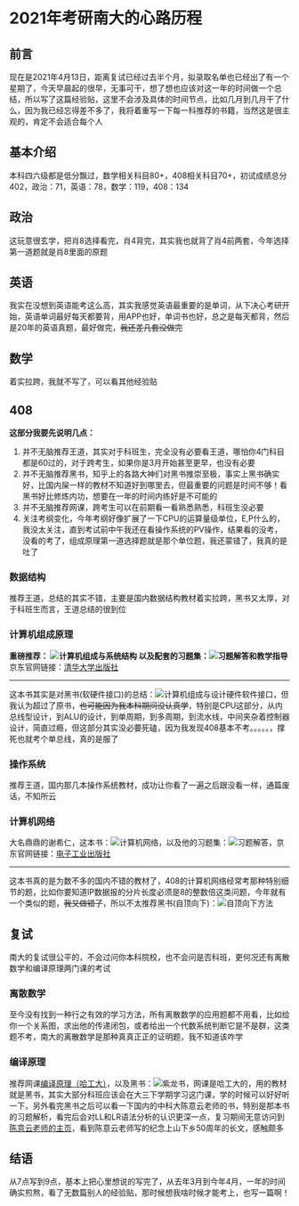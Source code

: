 # 2021年考研南大的心路历程
## 前言
现在是2021年4月13日，距离复试已经过去半个月，拟录取名单也已经出了有一个星期了，今天早晨起的很早，无事可干，想了想也应该对这一年的时间做一个总结，所以写了这篇经验贴，这里不会涉及具体的时间节点，比如几月到几月干了什么，因为我已经忘得差不多了，我将着重写一下每一科推荐的书籍，当然这是很主观的，肯定不会适合每个人
## 基本介绍
本科四六级都是低分飘过，数学相关科目80+，408相关科目70+，初试成绩总分402，政治：71，英语：78，数学：119，408：134
## 政治
这玩意很玄学，把肖8选择看完，肖4背完，其实我也就背了肖4前两套，今年选择第一道题就是肖8里面的原题
## 英语
我实在没想到英语能考这么高，其实我感觉英语最重要的是单词，从下决心考研开始，英语单词最好每天都要背，用APP也好，单词书也好，总之是每天都背，然后是20年的英语真题，最好做完，~~我还差几套没做完~~
## 数学
着实拉跨，我就不写了，可以看其他经验贴
## 408
**这部分我要先说明几点：**
1. 并不无脑推荐王道，其实对于科班生，完全没有必要看王道，哪怕你4门科目都是60过的，对于跨考生，如果你是3月开始甚至更早，也没有必要
2. 并不无脑推荐黑书，知乎上的各路大神们对黑书推崇至极，事实上黑书确实好，比国内屎一样的教材不知道好到哪里去，但最重要的问题是时间不够！看黑书好比修炼内功，想要在一年的时间内练好是不可能的
3. 并不无脑推荐网课，跨考生可以在前期看一看熟悉熟悉，科班生没必要
4. 关注考纲变化，今年考纲好像扩展了一下CPU的运算量级单位，E,P什么的，我没太关注，直到考试前中午我还在看操作系统的PV操作，结果看的没考，没看的考了，组成原理第一道选择题就是那个单位题，我还蒙错了，我真的是吐了
### 数据结构
推荐王道，总结的其实不错，主要是国内数据结构教材着实拉跨，黑书又太厚，对于科班生而言，王道总结的很到位
### 计算机组成原理
**重磅推荐： ![计算机组成与系统结构](https://img10.360buyimg.com/n7/jfs/t1/119907/6/2779/119163/5ec7b13bE3fcc7489/3b98e5421af44ef1.jpg) 以及配套的习题集：![习题解答和教学指导](https://img12.360buyimg.com/n7/jfs/t1/26285/28/3133/193115/5c24084aE103b2e42/2d38ff73d29aaa26.jpg)**
京东官网链接：[清华大学出版社](https://item.jd.com/12656115.html)

---

这本书其实是对黑书(软硬件接口)的总结：![计算机组成与设计硬件软件接口](https://img12.360buyimg.com/n1/s200x200_jfs/t1573/236/711134371/308452/10742e8c/55a4deceN7597f39f.jpg)，但我认为超过了原书，~~也可能因为我本科期间没认真学~~，特别是CPU这部分，从内总线型设计，到ALU的设计，到单周期，到多周期，到流水线，中间夹杂着控制器设计，简直过瘾，但这部分其实没必要死磕，因为我发现408基本不考。。。。。，撑死也就考个单总线，真的是服了

### 操作系统
推荐王道，国内那几本操作系统教材，成功让你看了一遍之后跟没看一样，通篇废话，不知所云
### 计算机网络
大名鼎鼎的谢希仁，这本书：![计算机网络](https://img13.360buyimg.com/n1/s200x200_jfs/t15982/238/2010182414/238828/77dff451/5a6eb16aN7c306184.jpg)，以及他的习题集：![习题解答](https://img14.360buyimg.com/n1/s200x200_jfs/t6724/114/2497314730/565224/a32812f6/596341feNdb316ad4.jpg)，京东官网链接：[电子工业出版社](https://item.jd.com/12219883.html)

---
这本书真的是为数不多的国内不错的教材了，408的计算机网络经常考那种特别细节的题，比如你要知道IP数据报的分片长度必须是8的整数倍这类问题，今年就有一个类似的题，~~我又做错了~~，所以不太推荐黑书(自顶向下)：![自顶向下方法](https://img10.360buyimg.com/n1/s200x200_jfs/t21907/93/2430108706/94785/22c9a5a2/5b559504N3e8c3441.jpg)

## 复试
南大的复试很公平的，不会过问你本科院校，也不会问是否科班，更何况还有离散数学和编译原理两门课的考试
### 离散数学
至今没有找到一种行之有效的学习方法，所有离散数学的应用题都不用看，比如给你一个关系图，求出他的传递闭包，或者给出一个代数系统判断它是不是群，这类题不考，南大的离散数学是那种真真正正的证明题，我不知道该咋学
### 编译原理
推荐网课[编译原理（哈工大）](https://www.bilibili.com/video/BV1zW411t7YE)，以及黑书：![紫龙书](https://img11.360buyimg.com/n1/s200x200_jfs/t2710/222/1075796119/363863/e4fe0374/5732f071N56c09680.jpg)，网课是哈工大的，用的教材就是黑书，其实大部分科班应该会在大三下学期学习这门课，学的时候可以好好听一下，另外看完黑书之后可以看一下国内的中科大陈意云老师的书，特别是那本书的习题解析，看完后会对LL和LR语法分析的认识更深一点，复习期间无意访问到[陈意云老师的主页](http://staff.ustc.edu.cn/~yiyun/)，看到陈意云老师写的纪念上山下乡50周年的长文，感触颇多
## 结语
从7点写到9点，基本上把心里想说的写完了，从去年3月到今年4月，一年的时间确实煎熬，看了无数篇别人的经验贴，那时候想我啥时候才能考上，也写一篇啊！